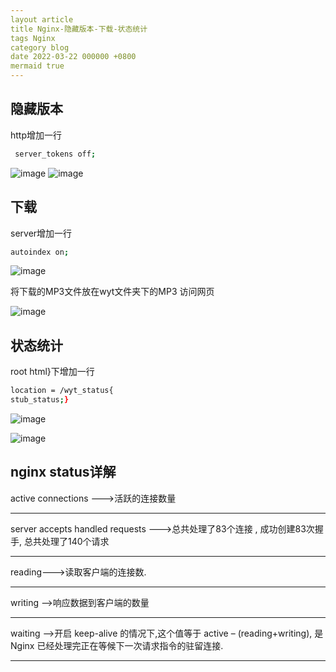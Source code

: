 ```yaml
---
layout article
title Nginx-隐藏版本-下载-状态统计
tags Nginx
category blog
date 2022-03-22 000000 +0800
mermaid true
---
```

## 隐藏版本

http增加一行

```bash
 server_tokens off;
```
![image](https://user-images.githubusercontent.com/62100249/159419128-16ba9d1a-a428-4eed-88cd-2df9f3ffb48c.png)
![image](https://user-images.githubusercontent.com/62100249/159419467-0f08708d-188b-49ad-b5a3-baf7ca324013.png)


## 下载

server增加一行

```bash
autoindex on;
```
![image](https://user-images.githubusercontent.com/62100249/159419226-c4f26dd8-0fb7-4108-9954-661d05126f30.png)


将下载的MP3文件放在wyt文件夹下的MP3
访问网页

![image](https://user-images.githubusercontent.com/62100249/159419277-5e47a4fe-6205-49a0-a9c5-e2eade4a9bc1.png)



## 状态统计

root html}下增加一行 

```bash
location = /wyt_status{
stub_status;}
```

![image](https://user-images.githubusercontent.com/62100249/159419369-67ef6ba4-4865-49a1-b373-ca9541ec3b75.png)

![image](https://user-images.githubusercontent.com/62100249/159419323-5317cca4-208c-435e-919d-537b125509ef.png)

## nginx status详解
 
active connections --->活跃的连接数量
***
server accepts handled requests --->总共处理了83个连接 , 成功创建83次握手, 总共处理了140个请求
***
reading--->读取客户端的连接数.
***
writing —>响应数据到客户端的数量
***
waiting —>开启 keep-alive 的情况下,这个值等于 active – (reading+writing), 是 Nginx 已经处理完正在等候下一次请求指令的驻留连接.
***
